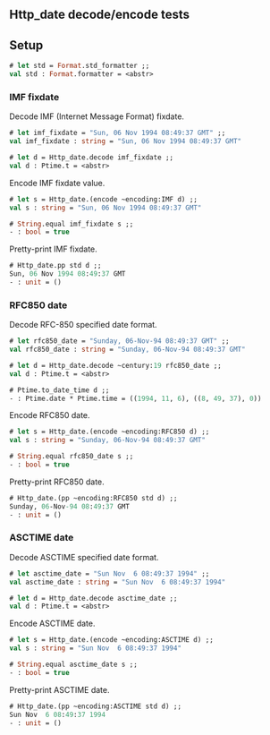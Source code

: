 ## Http_date decode/encode tests

## Setup

```ocaml
# let std = Format.std_formatter ;;
val std : Format.formatter = <abstr>
```

### IMF fixdate

Decode IMF (Internet Message Format) fixdate.


```ocaml
# let imf_fixdate = "Sun, 06 Nov 1994 08:49:37 GMT" ;;
val imf_fixdate : string = "Sun, 06 Nov 1994 08:49:37 GMT"

# let d = Http_date.decode imf_fixdate ;;
val d : Ptime.t = <abstr>
```

Encode IMF fixdate value.

```ocaml
# let s = Http_date.(encode ~encoding:IMF d) ;;
val s : string = "Sun, 06 Nov 1994 08:49:37 GMT"

# String.equal imf_fixdate s ;;
- : bool = true
```

Pretty-print IMF fixdate.

```ocaml
# Http_date.pp std d ;;
Sun, 06 Nov 1994 08:49:37 GMT
- : unit = ()
```

### RFC850 date

Decode RFC-850 specified date format.

```ocaml
# let rfc850_date = "Sunday, 06-Nov-94 08:49:37 GMT" ;;
val rfc850_date : string = "Sunday, 06-Nov-94 08:49:37 GMT"

# let d = Http_date.decode ~century:19 rfc850_date ;;
val d : Ptime.t = <abstr>

# Ptime.to_date_time d ;;
- : Ptime.date * Ptime.time = ((1994, 11, 6), ((8, 49, 37), 0))
```

Encode RFC850 date.

```ocaml
# let s = Http_date.(encode ~encoding:RFC850 d) ;;
val s : string = "Sunday, 06-Nov-94 08:49:37 GMT"

# String.equal rfc850_date s ;;
- : bool = true
```

Pretty-print RFC850 date.

```ocaml
# Http_date.(pp ~encoding:RFC850 std d) ;;
Sunday, 06-Nov-94 08:49:37 GMT
- : unit = ()
```

### ASCTIME date

Decode ASCTIME specified date format.

```ocaml
# let asctime_date = "Sun Nov  6 08:49:37 1994" ;;
val asctime_date : string = "Sun Nov  6 08:49:37 1994"

# let d = Http_date.decode asctime_date ;;
val d : Ptime.t = <abstr>
```

Encode ASCTIME date.

```ocaml
# let s = Http_date.(encode ~encoding:ASCTIME d) ;;
val s : string = "Sun Nov  6 08:49:37 1994"

# String.equal asctime_date s ;;
- : bool = true
```

Pretty-print ASCTIME date.

```ocaml
# Http_date.(pp ~encoding:ASCTIME std d) ;;
Sun Nov  6 08:49:37 1994
- : unit = ()
```
